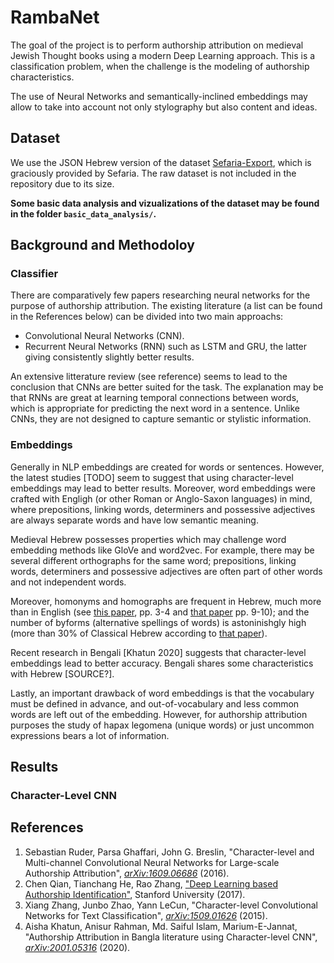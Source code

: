 # RambaNet

The goal of the project is to perform authorship attribution on medieval Jewish Thought books using a modern Deep Learning approach. This is a classification problem, when the challenge is the modeling of authorship characteristics.

The use of Neural Networks and semantically-inclined embeddings may allow to take into account not only stylography but also content and ideas.

## Dataset

We use the JSON Hebrew version of the dataset [Sefaria-Export](https://github.com/Sefaria/Sefaria-Export), which is graciously provided by Sefaria. The raw dataset is not included in the repository due to its size.

**Some basic data analysis and vizualizations of the dataset may be found in the folder `basic_data_analysis/`.**

## Background and Methodoloy

### Classifier

There are comparatively few papers researching neural networks for the purpose of authorship attribution. The existing literature (a list can be found in the References below) can be divided into two main approachs:

* Convolutional Neural Networks (CNN).
* Recurrent Neural Networks (RNN) such as LSTM and GRU, the latter giving consistently slightly better results.

An extensive litterature review (see reference) seems to lead to the conclusion that CNNs are better suited for the task. The explanation may be that RNNs are great at learning temporal connections between words, which is appropriate for predicting the next word in a sentence. Unlike CNNs, they are not designed to capture semantic or stylistic information.

### Embeddings

Generally in NLP embeddings are created for words or sentences. However, the latest studies [TODO] seem to suggest that using character-level embeddings may lead to better results. Moreover, word embeddings were crafted with Engligh (or other Roman or Anglo-Saxon languages) in mind, where prepositions, linking words, determiners and possessive adjectives are always separate words and have low semantic meaning.

Medieval Hebrew possesses properties which may challenge word embedding methods like GloVe and word2vec. For example, there may be several different orthographs for the same word; prepositions, linking words, determiners and possessive adjectives are often part of other words and not independent words. 

Moreover, homonyms and homographs are frequent in Hebrew, much more than in English (see [this paper](https://m.tau.ac.il/~pelegor/pdfs/15.%20Peleg,%20Edelist,%20Eviatar,%20&%20Bergerbest,%20in%20press.pdf), pp. 3-4 and [that paper](https://www.academia.edu/35145231/The_Vocabulary_of_Classical_Hebrew_New_Facts_and_Figures) pp. 9-10); and the number of byforms (alternative spellings of words) is astoninishgly high (more than 30% of Classical Hebrew according to [that paper](https://www.academia.edu/35145231/The_Vocabulary_of_Classical_Hebrew_New_Facts_and_Figures)).

Recent research in Bengali [Khatun 2020] suggests that character-level embeddings lead to better accuracy. Bengali shares some characteristics with Hebrew [SOURCE?].

Lastly, an important drawback of word embeddings is that the vocabulary must be defined in advance, and out-of-vocabulary and less common words are left out of the embedding. However, for authorship attribution purposes the study of hapax legomena (unique words) or just uncommon expressions bears a lot of information.

## Results

### Character-Level CNN



## References
1. Sebastian Ruder, Parsa Ghaffari, John G. Breslin, "Character-level and Multi-channel Convolutional Neural Networks for Large-scale Authorship Attribution", [_arXiv:1609.06686_](https://arxiv.org/abs/1609.06686) (2016).
1. Chen Qian, Tianchang He, Rao Zhang, ["Deep Learning based Authorship Identification"](https://web.stanford.edu/class/archive/cs/cs224n/cs224n.1174/reports/2760185.pdf), Stanford University (2017).
1. Xiang Zhang, Junbo Zhao, Yann LeCun, "Character-level Convolutional Networks for Text Classification", [_arXiv:1509.01626_](https://arxiv.org/abs/1509.01626v3) (2015).
1. Aisha Khatun, Anisur Rahman, Md. Saiful Islam, Marium-E-Jannat, "Authorship Attribution in Bangla literature using Character-level CNN",[ _arXiv:2001.05316_](https://arxiv.org/abs/2001.05316) (2020).
<!--1. Asad Mahmood, ["Authorship Attribution using CNNs"](https://github.com/asad1996172/Authorship-attribution-using-CNN), GitHub.-->